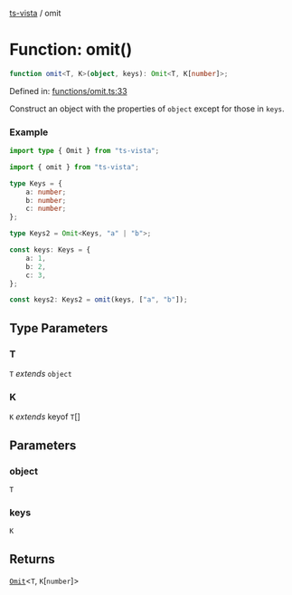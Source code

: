 [ts-vista](../README.md) / omit

# Function: omit()

```ts
function omit<T, K>(object, keys): Omit<T, K[number]>;
```

Defined in: [functions/omit.ts:33](https://github.com/alpheus-day/ts-vista/blob/a2bc999187faa2f0eb8f7abe2b1074733e87318f/package/src/functions/omit.ts#L33)

Construct an object with the properties of `object`
except for those in `keys`.

### Example

```ts
import type { Omit } from "ts-vista";

import { omit } from "ts-vista";

type Keys = {
    a: number;
    b: number;
    c: number;
};

type Keys2 = Omit<Keys, "a" | "b">;

const keys: Keys = {
    a: 1,
    b: 2,
    c: 3,
};

const keys2: Keys2 = omit(keys, ["a", "b"]);
```

## Type Parameters

### T

`T` *extends* `object`

### K

`K` *extends* keyof `T`[]

## Parameters

### object

`T`

### keys

`K`

## Returns

[`Omit`](../type-aliases/Omit.md)\<`T`, `K`\[`number`\]\>
